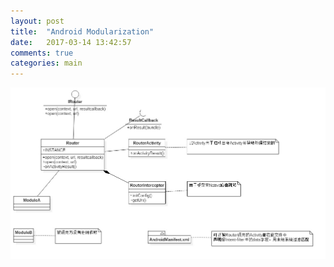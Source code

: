 ```yaml
---
layout: post
title:  "Android Modularization"
date:   2017-03-14 13:42:57
comments: true
categories: main
---
```


![class map](../images/RouterUML.jpg)
